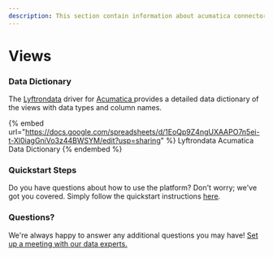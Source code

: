 ```yaml
---
description: This section contain information about acumatica connector views information
---
```


# Views

### Data Dictionary

The [Lyftrondata](https://www.lyftrondata.com/) driver for [Acumatica](https://www.lyftrondata.com/integration/Acumatica/)[ ](https://www.lyftrondata.com/integration/acumatica/)provides a detailed data dictionary of the views with data types and column names.

{% embed url="https://docs.google.com/spreadsheets/d/1EoQp9Z4ngUXAAPO7n5ei-t-Xl0iagGniVo3z44BWSYM/edit?usp=sharing" %}
Lyftrondata Acumatica Data Dictionary
{% endembed %}

### Quickstart Steps

Do you have questions about how to use the platform? Don't worry; we've got you covered. Simply follow the quickstart instructions [here](../../../../quickstart-steps.md).

### Questions? <a href="#questions" id="questions"></a>

We're always happy to answer any additional questions you may have! [Set up a meeting with our data experts.](https://www.lyftrondata.com/book-a-meeting/)


